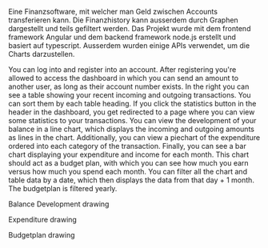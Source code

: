 Eine Finanzsoftware, mit welcher man Geld zwischen Accounts transferieren kann. Die Finanzhistory kann ausserdem durch Graphen dargestellt und teils gefiltert werden. Das Projekt wurde mit dem frontend
framework Angular und dem backend framework node.js erstellt und basiert auf typescript. Ausserdem wurden einige APIs verwendet, um die Charts darzustellen.

You can log into and register into an account. After registering you're allowed to access the dashboard in which you can send an amount to another user, as long as their account number exists. In the right you can see a table showing your recent incoming and outgoing transactions. You can sort them by each table heading.
If you click the statistics button in the header in the dashboard, you get redirected to a page where you can view some statistics to your transactions.
You can view the development of your balance in a line chart, which displays the incoming and outgoing amounts as lines in the chart.
Additionally, you can view a piechart of the expenditure ordered into each category of the transaction.
Finally, you can see a bar chart displaying your expenditure and income for each month. This chart should act as a budget plan, with which you can see how much you earn versus how much you spend each month.
You can filter all the chart and table data by a date, which then displays the data from that day + 1 month.
The budgetplan is filtered yearly.

Balance Development
drawing

Expenditure
drawing

Budgetplan
drawing
